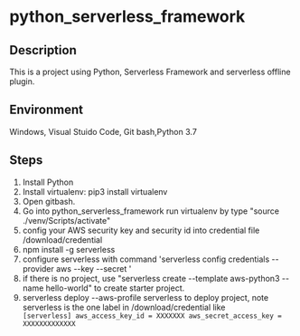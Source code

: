 # python_serverless_framework

## Description
This is a project using Python, Serverless Framework and serverless offline plugin.

## Environment
Windows, Visual Stuido Code, Git bash,Python 3.7

## Steps
1. Install Python
2. Install virtualenv: pip3 install virtualenv
3. Open gitbash.
4. Go into python_serverless_framework run virtualenv by type "source ./venv/Scripts/activate"
5. config your AWS security key and security id into credential file  /download/credential
6. npm install -g serverless
7. configure serverless with command 'serverless config credentials --provider aws --key <ACCESS KEY ID> --secret <SECRET KEY>'
8. if there is no project, use "serverless create --template aws-python3 --name hello-world" to create starter project.
9. serverless deploy --aws-profile serverless to deploy project, note serverless is the one label in /download/credential like
	<code>
		[serverless]
		aws_access_key_id = XXXXXXX
		aws_secret_access_key = XXXXXXXXXXXXX
	</code>
